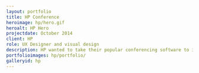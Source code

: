 ```yaml
---
layout: portfolio
title: HP Conference
heroimage: hp/hero.gif
heroalt: HP Hero
projectdate: October 2014
client: HP
role: UX Designer and visual design
description: HP wanted to take their popular conferencing software to iOS and Android platforms. They asked for a native looking design that would be built in QT. Both apps had to do the majority of what the desktop app provided such as multi-room text and video chat, file sharing and notifications.
portfolioimages: hp/portfolio/
galleryid: hp
---
```

